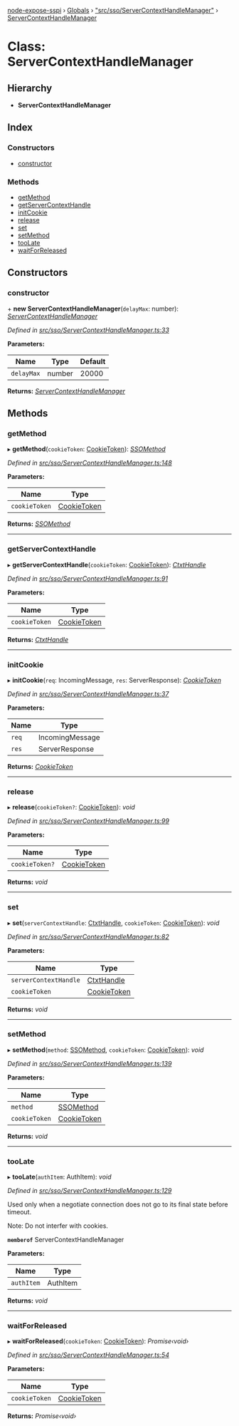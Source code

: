[node-expose-sspi](../README.md) › [Globals](../globals.md) › ["src/sso/ServerContextHandleManager"](../modules/_src_sso_servercontexthandlemanager_.md) › [ServerContextHandleManager](_src_sso_servercontexthandlemanager_.servercontexthandlemanager.md)

# Class: ServerContextHandleManager

## Hierarchy

* **ServerContextHandleManager**

## Index

### Constructors

* [constructor](_src_sso_servercontexthandlemanager_.servercontexthandlemanager.md#constructor)

### Methods

* [getMethod](_src_sso_servercontexthandlemanager_.servercontexthandlemanager.md#getmethod)
* [getServerContextHandle](_src_sso_servercontexthandlemanager_.servercontexthandlemanager.md#getservercontexthandle)
* [initCookie](_src_sso_servercontexthandlemanager_.servercontexthandlemanager.md#initcookie)
* [release](_src_sso_servercontexthandlemanager_.servercontexthandlemanager.md#release)
* [set](_src_sso_servercontexthandlemanager_.servercontexthandlemanager.md#set)
* [setMethod](_src_sso_servercontexthandlemanager_.servercontexthandlemanager.md#setmethod)
* [tooLate](_src_sso_servercontexthandlemanager_.servercontexthandlemanager.md#toolate)
* [waitForReleased](_src_sso_servercontexthandlemanager_.servercontexthandlemanager.md#waitforreleased)

## Constructors

###  constructor

\+ **new ServerContextHandleManager**(`delayMax`: number): *[ServerContextHandleManager](_src_sso_servercontexthandlemanager_.servercontexthandlemanager.md)*

*Defined in [src/sso/ServerContextHandleManager.ts:33](https://github.com/jlguenego/node-expose-sspi/blob/3a7c182/src/sso/ServerContextHandleManager.ts#L33)*

**Parameters:**

Name | Type | Default |
------ | ------ | ------ |
`delayMax` | number | 20000 |

**Returns:** *[ServerContextHandleManager](_src_sso_servercontexthandlemanager_.servercontexthandlemanager.md)*

## Methods

###  getMethod

▸ **getMethod**(`cookieToken`: [CookieToken](../modules/_src_sso_interfaces_.md#cookietoken)): *[SSOMethod](../modules/_src_sso_sso_.md#ssomethod)*

*Defined in [src/sso/ServerContextHandleManager.ts:148](https://github.com/jlguenego/node-expose-sspi/blob/3a7c182/src/sso/ServerContextHandleManager.ts#L148)*

**Parameters:**

Name | Type |
------ | ------ |
`cookieToken` | [CookieToken](../modules/_src_sso_interfaces_.md#cookietoken) |

**Returns:** *[SSOMethod](../modules/_src_sso_sso_.md#ssomethod)*

___

###  getServerContextHandle

▸ **getServerContextHandle**(`cookieToken`: [CookieToken](../modules/_src_sso_interfaces_.md#cookietoken)): *[CtxtHandle](../interfaces/_lib_sspi_d_.ctxthandle.md)*

*Defined in [src/sso/ServerContextHandleManager.ts:91](https://github.com/jlguenego/node-expose-sspi/blob/3a7c182/src/sso/ServerContextHandleManager.ts#L91)*

**Parameters:**

Name | Type |
------ | ------ |
`cookieToken` | [CookieToken](../modules/_src_sso_interfaces_.md#cookietoken) |

**Returns:** *[CtxtHandle](../interfaces/_lib_sspi_d_.ctxthandle.md)*

___

###  initCookie

▸ **initCookie**(`req`: IncomingMessage, `res`: ServerResponse): *[CookieToken](../modules/_src_sso_interfaces_.md#cookietoken)*

*Defined in [src/sso/ServerContextHandleManager.ts:37](https://github.com/jlguenego/node-expose-sspi/blob/3a7c182/src/sso/ServerContextHandleManager.ts#L37)*

**Parameters:**

Name | Type |
------ | ------ |
`req` | IncomingMessage |
`res` | ServerResponse |

**Returns:** *[CookieToken](../modules/_src_sso_interfaces_.md#cookietoken)*

___

###  release

▸ **release**(`cookieToken?`: [CookieToken](../modules/_src_sso_interfaces_.md#cookietoken)): *void*

*Defined in [src/sso/ServerContextHandleManager.ts:99](https://github.com/jlguenego/node-expose-sspi/blob/3a7c182/src/sso/ServerContextHandleManager.ts#L99)*

**Parameters:**

Name | Type |
------ | ------ |
`cookieToken?` | [CookieToken](../modules/_src_sso_interfaces_.md#cookietoken) |

**Returns:** *void*

___

###  set

▸ **set**(`serverContextHandle`: [CtxtHandle](../interfaces/_lib_sspi_d_.ctxthandle.md), `cookieToken`: [CookieToken](../modules/_src_sso_interfaces_.md#cookietoken)): *void*

*Defined in [src/sso/ServerContextHandleManager.ts:82](https://github.com/jlguenego/node-expose-sspi/blob/3a7c182/src/sso/ServerContextHandleManager.ts#L82)*

**Parameters:**

Name | Type |
------ | ------ |
`serverContextHandle` | [CtxtHandle](../interfaces/_lib_sspi_d_.ctxthandle.md) |
`cookieToken` | [CookieToken](../modules/_src_sso_interfaces_.md#cookietoken) |

**Returns:** *void*

___

###  setMethod

▸ **setMethod**(`method`: [SSOMethod](../modules/_src_sso_sso_.md#ssomethod), `cookieToken`: [CookieToken](../modules/_src_sso_interfaces_.md#cookietoken)): *void*

*Defined in [src/sso/ServerContextHandleManager.ts:139](https://github.com/jlguenego/node-expose-sspi/blob/3a7c182/src/sso/ServerContextHandleManager.ts#L139)*

**Parameters:**

Name | Type |
------ | ------ |
`method` | [SSOMethod](../modules/_src_sso_sso_.md#ssomethod) |
`cookieToken` | [CookieToken](../modules/_src_sso_interfaces_.md#cookietoken) |

**Returns:** *void*

___

###  tooLate

▸ **tooLate**(`authItem`: AuthItem): *void*

*Defined in [src/sso/ServerContextHandleManager.ts:129](https://github.com/jlguenego/node-expose-sspi/blob/3a7c182/src/sso/ServerContextHandleManager.ts#L129)*

Used only when a negotiate connection
does not go to its final state before timeout.

Note: Do not interfer with cookies.

**`memberof`** ServerContextHandleManager

**Parameters:**

Name | Type |
------ | ------ |
`authItem` | AuthItem |

**Returns:** *void*

___

###  waitForReleased

▸ **waitForReleased**(`cookieToken`: [CookieToken](../modules/_src_sso_interfaces_.md#cookietoken)): *Promise‹void›*

*Defined in [src/sso/ServerContextHandleManager.ts:54](https://github.com/jlguenego/node-expose-sspi/blob/3a7c182/src/sso/ServerContextHandleManager.ts#L54)*

**Parameters:**

Name | Type |
------ | ------ |
`cookieToken` | [CookieToken](../modules/_src_sso_interfaces_.md#cookietoken) |

**Returns:** *Promise‹void›*
